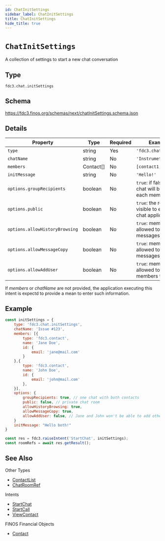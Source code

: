```yaml
---
id: ChatInitSettings
sidebar_label: ChatInitSettings
title: ChatInitSettings
hide_title: true
---
```


# `ChatInitSettings`

A collection of settings to start a new chat conversation

## Type

`fdc3.chat.initSettings`

## Schema

https://fdc3.finos.org/schemas/next/chatInitSettings.schema.json

## Details

| Property                       | Type      | Required | Example Value                                                        |
| ------------------------------ | --------- | -------- | -------------------------------------------------------------------- |
| `type`                         | string    | Yes      | `'fdc3.chat.initSettings'`                                           |
| `chatName`                     | string    | No       | `'Instrumet XYZ'`                                                    |
| `members`                      | Contact[] | No       | `[contact1, contact2]`                                               |
| `initMessage`                  | string    | No       | `'Hello!'`                                                           |
| `options.groupRecipients`      | boolean   | No       | `true`: if false a separate chat will be created for each member     |
| `options.public`               | boolean   | No       | `true`: the room will be visible to everyone in the chat application |
| `options.allowHistoryBrowsing` | boolean   | No       | `true`: members will be allowed to browser past messages             |
| `options.allowMessageCopy`     | boolean   | No       | `true`: members will be allowed to copy/paste messages               |
| `options.allowAddUser`         | boolean   | No       | `true`: members will be allowed to add other members to the chat     |

If _members_ or _chatName_ are not provided, the application executing this
intent is expectd to provide a mean to enter such information.

## Example

```js
const initSettings = {
    type: 'fdc3.chat.initSettings',
    chatName: 'Issue #123',
    members: [{
        type: 'fdc3.contact',
        name: 'Jane Doe',
        id: {
            email: 'jane@mail.com'
        }
    },{
        type: 'fdc3.contact',
        name: 'John Doe',
        id: {
            email: 'john@mail.com'
        },
    }],
    options: {
        groupRecipients: true, // one chat with both contacts
        public: false, // private chat room
        allowHistoryBrowsing: true,
        allowMessageCopy: true,
        allowAddUser: false, // Jane and John won't be able to add other users to the chat
    }
    initMessage: "Hello both!"
}

const res = fdc3.raiseIntent('StartChat', initSettings);
const roomRefs = await res.getResult();
```

## See Also

Other Types

- [ContactList](ContactList)
- [ChatRoomRef](ChatRoomRef)

Intents

- [StartChat](../../intents/ref/StartChat)
- [StartCall](../../intents/ref/StartCall)
- [ViewContact](../../intents/ref/ViewContact)

FINOS Financial Objects

- [Contact](https://fo.finos.org/docs/objects/contact)
